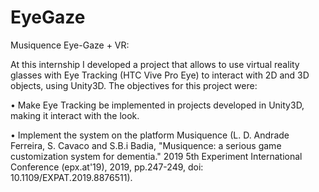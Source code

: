 # EyeGaze

Musiquence Eye-Gaze + VR:

At this internship I developed a project that allows to use virtual reality glasses with Eye Tracking (HTC Vive Pro Eye) to interact with
2D and 3D objects, using Unity3D. The objectives for this project were:

• Make Eye Tracking be implemented in projects developed in
Unity3D, making it interact with the look.

• Implement the system on the platform Musiquence (L. D.
Andrade Ferreira, S. Cavaco and S.B.i Badia, "Musiquence: a serious game customization system for dementia." 2019 5th Experiment International Conference (epx.at'19), 2019, pp.247-249, doi: 10.1109/EXPAT.2019.8876511).
